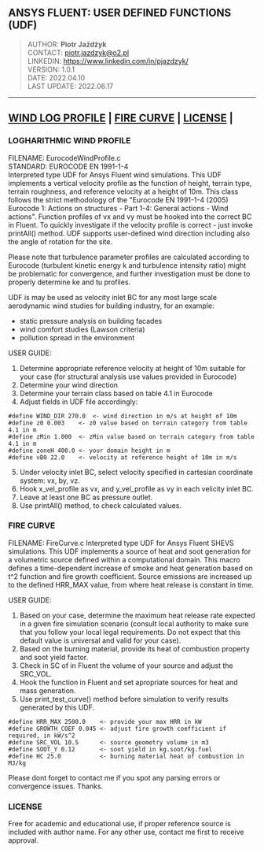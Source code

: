 ## ANSYS FLUENT: USER DEFINED FUNCTIONS (UDF) 

> AUTHOR: <b>Piotr Jażdżyk</b> <br>
> CONTACT: piotr.jazdzyk@o2.pl<br>
> LINKEDIN: https://www.linkedin.com/in/pjazdzyk/<br>
> VERSION: 1.0.1 <br>
> DATE: 2022.04.10<br>
> LAST UPDATE: 2022.06.17<br>


---
[WIND LOG PROFILE](#logharithmic-wind-profile) | [FIRE CURVE](#fire-curve) | [LICENSE](#license) | 
---

### LOGHARITHMIC WIND PROFILE
FILENAME: EurocodeWindProfile.c <br>
STANDARD: EUROCODE EN 1991-1-4 <br>
Interpreted type UDF for Ansys Fluent wind simulations. This UDF implements a vertical velocity profile as the function of
height, terrain type, terrain roughness, and reference velocity at a height of 10m. This class follows the strict methodology
of the "Eurocode EN 1991-1-4 (2005) Eurocode 1: Actions on structures - Part 1-4: General actions - Wind actions".
Function profiles of vx and vy must be hooked into the correct BC in Fluent. 
To quickly investigate if the velocity profile is correct - just invoke printAll() method. UDF supports user-defined wind
direction including also the angle of rotation for the site.

Please note that turbulence parameter profiles are calculated according to Eurocode (turbulent kinetic energy k and turbulence intensity ratio)
might be problematic for convergence, and further investigation must be done to properly determine ke and tu profiles.

UDF is may be used as velocity inlet BC for any most large scale aerodynamic wind studies for building industry, for an example:
* static pressure analysis on building facades
* wind comfort studies (Lawson criteria)
* pollution spread in the environment

USER GUIDE:
1. Determine appropriate reference velocity at height of 10m suitable for your case (for structural analysis use values provided in Eurocode)
2. Determine your wind direction
3. Determine your terrain class based on table 4.1 in Eurocode
4. Adjust fields in UDF file accordingly:
```                                                     
#define WIND_DIR 270.0	<- wind direction in m/s at height of 10m                                                         
#define z0 0.003	<- z0 value based on terrain category from table 4.1 in m                 
#define zMin 1.000	<- zMin value based on terrain category from table 4.1 in m                                      
#define zoneH 400.0	<- your domain height in m                             
#define vB0 22.0	<- velocity at reference height of 10m in m/s                                                       
```
5. Under velocity inlet BC, select velocity specified in cartesian coordinate system: vx, by, vz.
6. Hook x_vel_profile as vx, and y_vel_profile as vy in each velicity inlet BC.
7. Leave at least one BC as pressure outlet.
8. Use printAll() method, to check calculated values.

### FIRE CURVE
FILENAME: FireCurve.c
Interpreted type UDF for Ansys Fluent SHEVS simulations. This UDF implements a source of heat and soot generation for a volumetric source defined within a computational domain. This macro defines a time-dependent increase of smoke and heat generation based on t^2 function and fire growth coefficient. Source emissions are increased up to the defined HRR_MAX value, from where heat release is constant in time.

USER GUIDE:
1. Based on your case, determine the maximum heat release rate expected in a given fire simulation scenario (consult local authority to make sure that you follow your local legal requirements. Do not expect that this default value is universal and valid for your case).
2. Based on the burning material, provide its heat of combustion property and soot yield factor.
3. Check in SC of in Fluent the volume of your source and adjust the SRC_VOL.
4. Hook the function in Fluent and set apropriate sources for heat and mass generation.
5. Use print_test_curve() method before simulation to verify results generated by this UDF.
```                                                     
#define HRR_MAX 2500.0    <- provide your max HRR in kW
#define GROWTH_COEF 0.045 <- adjust fire growth coefficient if required, in kW/s^2
#define SRC_VOL 10.5      <- source geometry volume in m3
#define SOOT_Y 0.12       <- soot yield in kg.soot/kg.fuel
#define HC 25.0           <- burning material heat of combustion in MJ/kg                                                    
```

Please dont forget to contact me if you spot any parsing errors or convergence issues. Thanks.

### LICENSE
Free for academic and educational use, if proper reference source is included with author name. For any other use, contact me first to receive approval. 